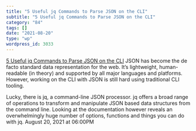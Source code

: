 ```yaml
---
title: "5 Useful jq Commands to Parse JSON on the CLI"
subtitle: "5 Useful jq Commands to Parse JSON on the CLI"
category: "84"
tags: []
date: "2021-08-20"
type: "wp"
wordpress_id: 3033
---
```

[ 5 Useful jq Commands to Parse JSON on the CLI](https://www.fabian-keller.de/blog/5-useful-jq-commands-parse-json-cli/)
 JSON has become the de facto standard data representation for the web. It’s lightweight, human-readable (in theory) and supported by all major languages and platforms. However, working on the CLI with JSON is still hard using traditional CLI tooling.

Lucky, there is jq, a command-line JSON processor. jq offers a broad range of operations to transform and manipulate JSON based data structures from the command line. Looking at the documentation however reveals an overwhelmingly huge number of options, functions and things you can do with jq.
August 20, 2021 at 06:00PM